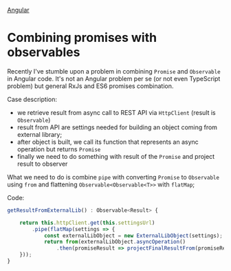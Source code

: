 [Angular](/frameworks-and-libraries/angular)
# Combining promises with observables

Recently I've stumble upon a problem in combining `Promise` and `Observable` in Angular code.
It's not an Angular problem per se (or not even TypeScript problem) but general RxJs and ES6 promises combination.

Case description:
- we retrieve result from async call to REST API via `HttpClient` (result is `Observable`)
- result from API are settings needed for building an object coming from external library; 
- after object is built, we call its function that represents an async operation but returns `Promise`
- finally we need to do something with result of the `Promise` and project result to observer

What we need to do is combine `pipe` with converting `Promise` to `Observable` using `from` and flattening `Observable<Observable<T>>` with `flatMap`;

Code:
```typescript
getResultFromExternalLib() : Observable<Result> { 

    return this.httpClient.get(this.settingsUrl)
        .pipe(flatMap(settings => {
            const externalLibObject = new ExternalLibObject(settings);
            return from(externalLibObject.asyncOperation()
                .then(promiseResult => projectFinalResultFrom(promiseResult)));
    }));
}

```